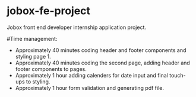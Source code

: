 # jobox-fe-project
Jobox front end developer internship application project.

#Time management:
- Approximately 40 minutes coding header and footer components and styling page 1.
- Approximately 40 minutes coding the second page, adding header and footer components to pages.
- Approximately 1 hour adding calenders for date input and final touch-ups to styling.
- Approximately 1 hour form validation and generating pdf file. 
